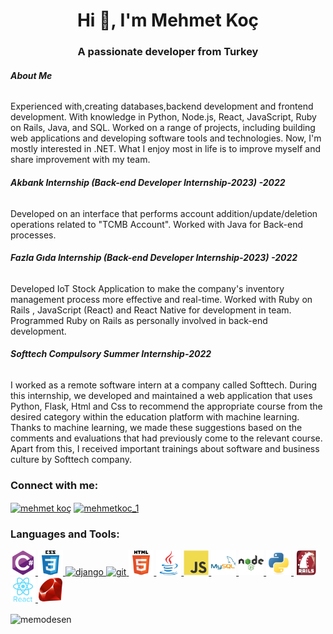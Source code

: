 <h1 align="center">Hi 👋, I'm Mehmet Koç</h1>
<h3 align="center">A passionate developer from Turkey</h3>

<h6> <b> About Me </b> </h6>
<p>   Experienced with,creating databases,backend development and frontend development. With knowledge in Python, Node.js, React, JavaScript, Ruby on Rails, Java, and SQL. Worked on a range of projects, including building web applications and developing software tools and technologies. Now, I'm mostly interested in .NET. What I enjoy most in life is to improve myself and share improvement with my team.                     </p> 

<h6> <b> Akbank Internship (Back-end Developer Internship-2023) -2022</b> </h6> 
<p> Developed on an interface that performs account addition/update/deletion operations related to "TCMB Account".
Worked with Java for Back-end processes.
  </p> 

<h6> <b> Fazla Gıda Internship (Back-end Developer Internship-2023) -2022</b> </h6> 
<p> Developed IoT Stock Application to make the company's inventory management process more effective and real-time. Worked with Ruby on Rails , JavaScript (React) and React Native for development in team. Programmed Ruby on Rails as personally involved in back-end development.  </p> 


<h6> <b> Softtech Compulsory Summer Internship-2022</b> </h6> 
<p> I worked as a remote software intern at a company called Softtech. During this internship, we developed and maintained a web application that uses Python, Flask, Html and Css to recommend the appropriate course from the desired category within the education platform with machine learning.  Thanks to machine learning, we made these suggestions based on the comments and evaluations that had previously come to the relevant course. Apart from this, I received important trainings about software and business culture by Softtech company.  </p> 


<h3 align="left">Connect with me:</h3>
<p align="left">
<a href="https://linkedin.com/in/mehmetkoc-556530208/" target="blank"><img align="center" src="https://raw.githubusercontent.com/rahuldkjain/github-profile-readme-generator/master/src/images/icons/Social/linked-in-alt.svg" alt="mehmet koç" height="30" width="40" /></a>
<a href="https://instagram.com/mehmetkoc_1" target="blank"><img align="center" src="https://raw.githubusercontent.com/rahuldkjain/github-profile-readme-generator/master/src/images/icons/Social/instagram.svg" alt="mehmetkoc_1" height="30" width="40" /></a>
</p>


<h3 align="left">Languages and Tools:</h3>
<p align="left"> <a href="https://www.w3schools.com/cs/" target="_blank" rel="noreferrer"> <img src="https://raw.githubusercontent.com/devicons/devicon/master/icons/csharp/csharp-original.svg" alt="csharp" width="40" height="40"/> </a> <a href="https://www.w3schools.com/css/" target="_blank" rel="noreferrer"> <img src="https://raw.githubusercontent.com/devicons/devicon/master/icons/css3/css3-original-wordmark.svg" alt="css3" width="40" height="40"/> </a> <a href="https://www.djangoproject.com/" target="_blank" rel="noreferrer"> <img src="https://cdn.worldvectorlogo.com/logos/django.svg" alt="django" width="40" height="40"/> </a> <a href="https://git-scm.com/" target="_blank" rel="noreferrer"> <img src="https://www.vectorlogo.zone/logos/git-scm/git-scm-icon.svg" alt="git" width="40" height="40"/> </a> <a href="https://www.w3.org/html/" target="_blank" rel="noreferrer"> <img src="https://raw.githubusercontent.com/devicons/devicon/master/icons/html5/html5-original-wordmark.svg" alt="html5" width="40" height="40"/> </a> <a href="https://www.java.com" target="_blank" rel="noreferrer"> <img src="https://raw.githubusercontent.com/devicons/devicon/master/icons/java/java-original.svg" alt="java" width="40" height="40"/> </a> <a href="https://developer.mozilla.org/en-US/docs/Web/JavaScript" target="_blank" rel="noreferrer"> <img src="https://raw.githubusercontent.com/devicons/devicon/master/icons/javascript/javascript-original.svg" alt="javascript" width="40" height="40"/> </a> <a href="https://www.mysql.com/" target="_blank" rel="noreferrer"> <img src="https://raw.githubusercontent.com/devicons/devicon/master/icons/mysql/mysql-original-wordmark.svg" alt="mysql" width="40" height="40"/> </a> <a href="https://nodejs.org" target="_blank" rel="noreferrer"> <img src="https://raw.githubusercontent.com/devicons/devicon/master/icons/nodejs/nodejs-original-wordmark.svg" alt="nodejs" width="40" height="40"/> </a> <a href="https://www.python.org" target="_blank" rel="noreferrer"> <img src="https://raw.githubusercontent.com/devicons/devicon/master/icons/python/python-original.svg" alt="python" width="40" height="40"/> </a> <a href="https://rubyonrails.org" target="_blank" rel="noreferrer"> <img src="https://raw.githubusercontent.com/devicons/devicon/master/icons/rails/rails-original-wordmark.svg" alt="rails" width="40" height="40"/> </a> <a href="https://reactjs.org/" target="_blank" rel="noreferrer"> <img src="https://raw.githubusercontent.com/devicons/devicon/master/icons/react/react-original-wordmark.svg" alt="react" width="40" height="40"/> </a> <a href="https://www.ruby-lang.org/en/" target="_blank" rel="noreferrer"> <img src="https://raw.githubusercontent.com/devicons/devicon/master/icons/ruby/ruby-original.svg" alt="ruby" width="40" height="40"/> </a> </p>

<p><img align="center" src="https://github-readme-stats.vercel.app/api/top-langs?username=memodesen&show_icons=true&locale=en&layout=compact" alt="memodesen" /></p>
